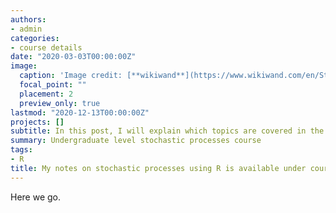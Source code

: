 ```yaml
---
authors:
- admin
categories: 
- course details
date: "2020-03-03T00:00:00Z"
image:
  caption: 'Image credit: [**wikiwand**](https://www.wikiwand.com/en/Stochastic_matrix/)'
  focal_point: ""
  placement: 2
  preview_only: true
lastmod: "2020-12-13T00:00:00Z"
projects: []
subtitle: In this post, I will explain which topics are covered in the course.
summary: Undergraduate level stochastic processes course
tags: 
- R
title: My notes on stochastic processes using R is available under course menue.
---
```


Here we go. 

